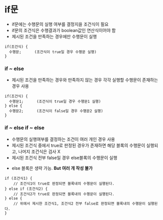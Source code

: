 # if문
- if문에는 수행문의 실행 여부를 결정지을 조건식이 필요
- if문의 조건식은 수행결과가 boolean값인 연산식이어야 함
- 제시된 조건을 만족하는 경우에만 수행문이 실행
```
if(조건식) {
  수행문;      (조건식이 true일 경우 수행문 실행)
}
```

### if ~ else
- 제시된 조건을 만족하는 경우와 만족하지 않는 경우 각각 실행할 수행문이 존재하는 경우 사용
```
if(조건식) {
  수행문1;      (조건식이 true일 경우 수행문1 실행)
} else {
  수행문2;      (조건식이 false일 경우 수행문2 실행)
}
```

### if ~ else if ~ else 
- 수행문의 실행여부를 결정하는 조건이 여러 개인 경우 사용
- 제시된 조건식 중에서 true로 판정된 경우가 존재하면 해당 블록의 수행문이 실행되고, 나머지 조건식은 검사 X
- 제시된 조건식 전부 false일 경우 else블록의 수행문이 실행
* else 블록은 생략 가능. **But 여러 개 작성 불가**
```
if (조건식1) {
	// 조건식1이 true로 판정되면 블록내의 수행문이 실행된다.
} else if (조건식2) {
	// 조건식2가 true로 판정되면 블록내의 수행문이 실행된다.
} else {
	// 위에서 제시한 조건식1, 조건식2 전부 false로 판정되면 블록내의 수행문이 실행된다.
}
```
